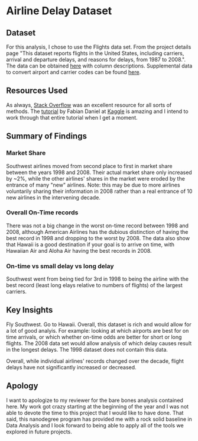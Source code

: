 # Airline Delay Dataset

## Dataset 

For this analysis, I chose to use the Flights data set. From the project details page "This dataset reports flights in the United States, including carriers, arrival and departure delays, and reasons for delays, from 1987 to 2008.". The data can be obtained [here](http://stat-computing.org/dataexpo/2009/the-data.html) with column descriptions. Supplemental data to convert airport and carrier codes can be found [here](http://stat-computing.org/dataexpo/2009/supplemental-data.html).

## Resources Used
As always, [Stack Overflow](https://stackoverflow.com/) was an excellent resource for all sorts of methods. The [tutorial](https://www.kaggle.com/fabiendaniel/predicting-flight-delays-tutorial/notebook) by Fabian Daniel at [Kaggle](https://www.kaggle.com/) is amazing and I intend to work through that entire tutorial when I get a moment.

## Summary of Findings

### Market Share
Southwest airlines moved from second place to first in market share between the years 1998 and 2008. Their actual market share only increased by ~2%, while the other airlines' shares in the market were eroded by the entrance of many "new" airlines. Note: this may be due to more airlines voluntarily sharing their information in 2008 rather than a real entrance of 10 new airlines in the intervening decade.

### Overall On-Time records
There was not a big change in the worst on-time record between 1998 and 2008, although American Airlines has the dubious distinction of having the best record in 1998 and dropping to the worst by 2008. The data also show that Hawaii is a good destination if your goal is to arrive on time, with Hawaiian Air and Aloha Air having the best records in 2008.

### On-time vs small delay vs long delay
Southwest went from being tied for 3rd in 1998 to being the airline with the best record (least long elays relative to numbers of flights) of the largest carriers.

## Key Insights

Fly Southwest. Go to Hawaii. Overall, this dataset is rich and would allow for a lot of good analyis. For example: looking at which airports are best for on time arrivals, or which whether on-time odds are better for short or long flights. The 2008 data set would allow analysis of which delay causes result in the longest delays. The 1998 dataset does not contain this data.

Overall, while individual airlines' records changed over the decade, flight delays have not significantly increased or decreased.

## Apology

I want to apologize to my reviewer for the bare bones analysis contained here. My work got crazy starting at the beginning of the year and I was not able to devote the time to this project that I would like to have done. That said, this nanodegree program has provided me with a rock solid baseline in Data Analysis and I look forward to being able to apply all of the tools we explored in future projects.
